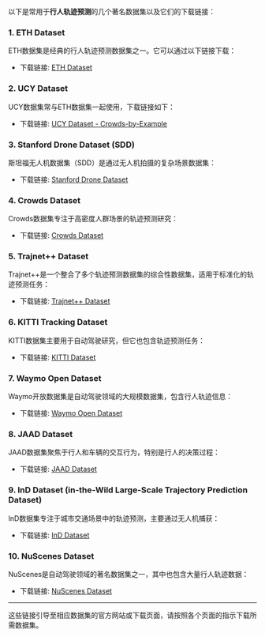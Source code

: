 以下是常用于**行人轨迹预测**的几个著名数据集以及它们的下载链接：

### 1. **ETH Dataset**
ETH数据集是经典的行人轨迹预测数据集之一。它可以通过以下链接下载：

- 下载链接: [ETH Dataset](https://vision.ee.ethz.ch/en/datasets/#/show/38)

### 2. **UCY Dataset**
UCY数据集常与ETH数据集一起使用，下载链接如下：

- 下载链接: [UCY Dataset - Crowds-by-Example](https://graphics.cs.ucy.ac.cy/research/downloads/crowd-data)

### 3. **Stanford Drone Dataset (SDD)**
斯坦福无人机数据集（SDD）是通过无人机拍摄的复杂场景数据集：

- 下载链接: [Stanford Drone Dataset](http://cvgl.stanford.edu/projects/uav_data/)

### 4. **Crowds Dataset**
Crowds数据集专注于高密度人群场景的轨迹预测研究：

- 下载链接: [Crowds Dataset](https://www.cs.uic.edu/~asethal/SocialForce/crowds.zip)

### 5. **Trajnet++ Dataset**
Trajnet++是一个整合了多个轨迹预测数据集的综合性数据集，适用于标准化的轨迹预测任务：

- 下载链接: [Trajnet++ Dataset](https://www.trajnet.net/)

### 6. **KITTI Tracking Dataset**
KITTI数据集主要用于自动驾驶研究，但它也包含轨迹预测任务：

- 下载链接: [KITTI Dataset](http://www.cvlibs.net/datasets/kitti/eval_tracking.php)

### 7. **Waymo Open Dataset**
Waymo开放数据集是自动驾驶领域的大规模数据集，包含行人轨迹信息：

- 下载链接: [Waymo Open Dataset](https://waymo.com/open/)

### 8. **JAAD Dataset**
JAAD数据集聚焦于行人和车辆的交互行为，特别是行人的决策过程：

- 下载链接: [JAAD Dataset](https://data.nvision2.eecs.yorku.ca/JAAD_dataset/)

### 9. **InD Dataset (in-the-Wild Large-Scale Trajectory Prediction Dataset)**
InD数据集专注于城市交通场景中的轨迹预测，主要通过无人机捕获：

- 下载链接: [InD Dataset](https://www.ind-dataset.com/)

### 10. **NuScenes Dataset**
NuScenes是自动驾驶领域的著名数据集之一，其中也包含大量行人轨迹数据：

- 下载链接: [NuScenes Dataset](https://www.nuscenes.org/)

---

这些链接引导至相应数据集的官方网站或下载页面，请按照各个页面的指示下载所需数据集。